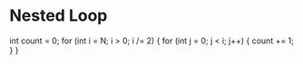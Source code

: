 # Nested Loop

int count = 0;
for (int i = N; i > 0; i /= 2) {
    for (int j = 0; j < i; j++) {
        count += 1;
    }
}